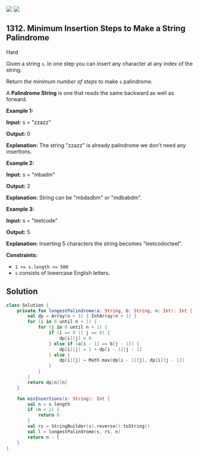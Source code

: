 [![](https://img.shields.io/github/stars/javadev/LeetCode-in-Kotlin?label=Stars&style=flat-square)](https://github.com/javadev/LeetCode-in-Kotlin)
[![](https://img.shields.io/github/forks/javadev/LeetCode-in-Kotlin?label=Fork%20me%20on%20GitHub%20&style=flat-square)](https://github.com/javadev/LeetCode-in-Kotlin/fork)

## 1312\. Minimum Insertion Steps to Make a String Palindrome

Hard

Given a string `s`. In one step you can insert any character at any index of the string.

Return _the minimum number of steps_ to make `s` palindrome.

A **Palindrome String** is one that reads the same backward as well as forward.

**Example 1:**

**Input:** s = "zzazz"

**Output:** 0

**Explanation:** The string "zzazz" is already palindrome we don't need any insertions.

**Example 2:**

**Input:** s = "mbadm"

**Output:** 2

**Explanation:** String can be "mbdadbm" or "mdbabdm".

**Example 3:**

**Input:** s = "leetcode"

**Output:** 5

**Explanation:** Inserting 5 characters the string becomes "leetcodocteel".

**Constraints:**

*   `1 <= s.length <= 500`
*   `s` consists of lowercase English letters.

## Solution

```kotlin
class Solution {
    private fun longestPalindrome(a: String, b: String, n: Int): Int {
        val dp = Array(n + 1) { IntArray(n + 1) }
        for (i in 0 until n + 1) {
            for (j in 0 until n + 1) {
                if (i == 0 || j == 0) {
                    dp[i][j] = 0
                } else if (a[i - 1] == b[j - 1]) {
                    dp[i][j] = 1 + dp[i - 1][j - 1]
                } else {
                    dp[i][j] = Math.max(dp[i - 1][j], dp[i][j - 1])
                }
            }
        }
        return dp[n][n]
    }

    fun minInsertions(s: String): Int {
        val n = s.length
        if (n < 2) {
            return 0
        }
        val rs = StringBuilder(s).reverse().toString()
        val l = longestPalindrome(s, rs, n)
        return n - l
    }
}
```